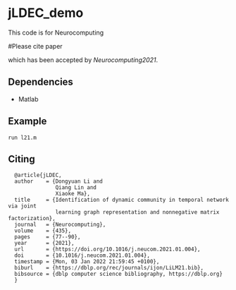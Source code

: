 # jLDEC_demo
This code is for Neurocomputing

#Please cite paper




which has been accepted by *Neurocomputing2021*.
## Dependencies
* Matlab

## Example
`run l21.m`


## Citing

```
  @article{jLDEC,
  author    = {Dongyuan Li and
               Qiang Lin and
               Xiaoke Ma},
  title     = {Identification of dynamic community in temporal network via joint
               learning graph representation and nonnegative matrix factorization},
  journal   = {Neurocomputing},
  volume    = {435},
  pages     = {77--90},
  year      = {2021},
  url       = {https://doi.org/10.1016/j.neucom.2021.01.004},
  doi       = {10.1016/j.neucom.2021.01.004},
  timestamp = {Mon, 03 Jan 2022 21:59:45 +0100},
  biburl    = {https://dblp.org/rec/journals/ijon/LiLM21.bib},
  bibsource = {dblp computer science bibliography, https://dblp.org}
  }
```
